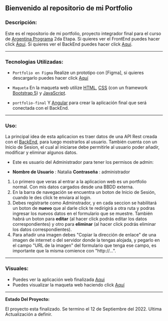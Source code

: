 ## Bienvenido al repositorio de mi Portfolio

### **Descripción:**

Este es el repositorio de mi portfolio, proyecto integrador final para el curso de [Argentina Programa](https://www.argentina.gob.ar/produccion/transformacion-digital-y-economia-del-conocimiento/argentina-programa "Argentina Programa") 2da Etapa.
Si quieres ver el FrontEnd puedes hacer click [Aquí](https://github.com/Sakuracc8/Portfolio_Natalia_Miguel/tree/main/Portfolio_Natalia_Miguel/FrontEnd "Aquí").
Si quieres ver el BackEnd puedes hacer click [Aquí](https://github.com/Sakuracc8/Portfolio_Natalia_Miguel/tree/main/Portfolio_Natalia_Miguel/Backend "Aquí").

---

### **Tecnologias Utilizadas:**

- `Portfolio en Figma` Realize un prototipo con [Figma], si quieres descargarlo puedes hacer click [Aquí](https://github.com/Sakuracc8/Portfolio_Natalia_Miguel/tree/main/Prototipo%20en%20figma%20portfolio%20Natalia%20Miguel)

- `Maqueta` En la maqueta web utilize [HTML](https://developer.mozilla.org/en-US/docs/Web/HTML "HTML"), [CSS](https://developer.mozilla.org/en-US/docs/Web/CSS "CSS") (con un framework [Bootstrap 5](https://getbootstrap.com/docs/5.0/getting-started/introduction/ "Bootstrap 5")) y [JavaScript](https://developer.mozilla.org/en-US/docs/Web/JavaScript "JavaScript").

- `portfolio-final` Y [Angular](https://angular.io/ "Angular") para crear la aplicación final que será conectada con el BackEnd.

---

### **Uso:**

La principal idea de esta aplicacion es traer datos de una API Rest creada con el [BackEnd](https://github.com/Sakuracc8/Portfolio_Natalia_Miguel/tree/main/Portfolio_Natalia_Miguel/Backend "BackEnd"), para luego mostrarlos al usuario.
También cuenta con un Inicio de Sesion, el cual al iniciarse debe permitirle al usuario poder añadir, modificar y eliminar algunos datos.

- Este es usuario del Administrador para tener los permisos de admin:

- **Nombre de Usuario** : Natalia
  **Contraseña** : administrador

1. Lo primero que veras al entrar a la aplicacion web es un portfolio normal. Con mis datos cargados desde una BBDD externa.
2. En la barra de navegación se encuentra un boton de Inicio de Sesión, cuando le des click te enviara al login.
3. Debes registrarte como Adminstrador, y en cada seccion se habilitará un boton de **nuevo** que al darle click te redirigirá a otra ruta y podras ingresar los nuevos datos en el formulario que se muestre. También habrá un boton para **editar** (al hacer click podrás editar los datos correspondientes) y otro para **eliminar** (al hacer click podrás eliminar los datos correspondientes).
4. Para añadir una imagen debes "Copiar la dirección de enlace" de una imagen de internet o del servidor donde la tengas alojada, y pegarlo en el campo "URL de la imagen" del formulario que tenga ese campo, es importante que la misma comience con "http://...".

---

### **Visuales:**

- Puedes ver la aplicación web finalizada [Aqui](URL "[Aqui](https://frontend-natalia.web.app/)")
- Puedes visualizar la maqueta web haciendo click [Aquí](URL "Aquí")

---

**Estado Del Proyecto:**

El proyecto esta finalizado. Se termino el 12 de Septiembre del 2022.
Ultima Actualización a definir.
